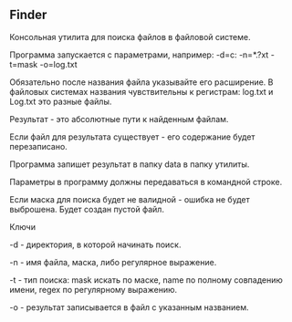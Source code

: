 ## Finder

Консольная утилита для поиска файлов в файловой системе.

Программа запускается с параметрами, например:  -d=c:  -n=*.?xt -t=mask -o=log.txt

Обязательно после названия файла указывайте его расширение.
В файловых системах названия чувствительны к регистрам: log.txt и Log.txt это разные файлы.

Результат - это абсолютные пути к найденным файлам.

Если файл для результата существует - его содержание будет перезаписано.

Программа запишет результат в папку data в папку утилиты.

Параметры в программу должны передаваться в командной строке.

Если маска для поиска будет не валидной - ошибка не будет выброшена. Будет создан пустой файл.

Ключи

-d - директория, в которой начинать поиск.

-n - имя файла, маска, либо регулярное выражение.

-t - тип поиска: mask искать по маске, name по полному совпадению имени, regex по регулярному выражению.

-o - результат записывается в файл с указанным названием.
